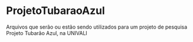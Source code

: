 # ProjetoTubaraoAzul
Arquivos que serão ou estão sendo utilizados para um projeto de pesquisa Projeto Tubarão Azul, na UNIVALI
